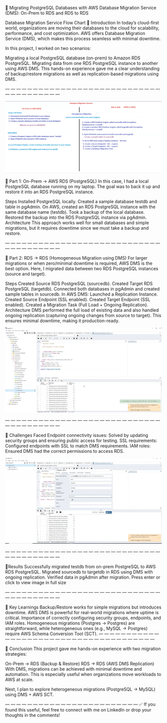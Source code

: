 🚀 Migrating PostgreSQL Databases with AWS Database Migration Service (DMS): On-Prem to RDS and RDS to RDS


Database Migration Service Flow Chart
🔹 Introduction
In today’s cloud-first world, organizations are moving their databases to the cloud for scalability, performance, and cost optimization. AWS offers Database Migration Service (DMS), which makes this process seamless with minimal downtime.

In this project, I worked on two scenarios:

Migrating a local PostgreSQL database (on-prem) to Amazon RDS PostgreSQL.
Migrating data from one RDS PostgreSQL instance to another using AWS DMS.
This hands-on experience gave me a clear understanding of backup/restore migrations as well as replication-based migrations using DMS.

— — — — — — — — — — — — — — — — — — — — — — — — — — — — — — — — — — — — — —

![Steps to Follow](step1.png)

🔹 Part 1: On-Prem → AWS RDS (PostgreSQL)
In this case, I had a local PostgreSQL database running on my laptop. The goal was to back it up and restore it into an RDS PostgreSQL instance.

Steps
Installed PostgreSQL locally.
Created a sample database testdb and table in pgAdmin.
On AWS, created an RDS PostgreSQL instance with the same database name (testdb).
Took a backup of the local database.
Restored the backup into the RDS PostgreSQL instance via pgAdmin.
Architecture
This approach works well for small databases and simple migrations, but it requires downtime since we must take a backup and restore.

— — — — — — — — — — — — — — — — — — — — — — — — — — — — — — — — — — — — — —

🔹 Part 2: RDS → RDS (Homogeneous Migration using DMS)
For larger migrations or when zero/minimal downtime is required, AWS DMS is the best option. Here, I migrated data between two RDS PostgreSQL instances (source and target).

Steps
Created Source RDS PostgreSQL (sourcedb).
Created Target RDS PostgreSQL (targetdb).
Connected both databases in pgAdmin and created sample tables in sourcedb.
In AWS DMS:
Launched a Replication Instance.
Created Source Endpoint (SSL enabled).
Created Target Endpoint (SSL enabled).
Created a Migration Task (Full Load + Ongoing Replication).
Architecture
DMS performed the full load of existing data and also handled ongoing replication (capturing ongoing changes from source to target). This ensures minimal downtime, making it production-ready.

![pgAdmin Database Connection](img1.png)

— — — — — — — — — — — — — — — — — — — — — — — — — — — — — — — — — — — — — —

🔹 Challenges Faced
Endpoint connectivity issues: Solved by updating security groups and ensuring public access for testing.
SSL requirements: Configured endpoints with SSL to match DMS requirements.
IAM roles: Ensured DMS had the correct permissions to access RDS.

![pgAdmin Database Connection](img2.png)

— — — — — — — — — — — — — — — — — — — — — — — — — — — — — — — — — — — — — —

🔹Results
Successfully migrated testdb from on-prem PostgreSQL to AWS RDS PostgreSQL.
Migrated sourcedb to targetdb in RDS using DMS with ongoing replication.
Verified data in pgAdmin after migration.
Press enter or click to view image in full size

— — — — — — — — — — — — — — — — — — — — — — — — — — — — — — — — — — — — — —

🔹 Key Learnings
Backup/Restore works for simple migrations but introduces downtime.
AWS DMS is powerful for real-world migrations where uptime is critical.
Importance of correctly configuring security groups, endpoints, and IAM roles.
Homogeneous migrations (Postgres → Postgres) are straightforward, while heterogeneous ones (e.g., MySQL → Postgres) require AWS Schema Conversion Tool (SCT).
— — — — — — — — — — — — — — — — — — — — — — — — — — — — — — — — — — — — — —

🔹 Conclusion
This project gave me hands-on experience with two migration strategies:

On-Prem → RDS (Backup & Restore)
RDS → RDS (AWS DMS Replication)
With DMS, migrations can be achieved with minimal downtime and automation. This is especially useful when organizations move workloads to AWS at scale.

Next, I plan to explore heterogeneous migrations (PostgreSQL → MySQL) using DMS + AWS SCT.

— — — — — — — — — — — — — — — — — — — — — — — —
✅ If you found this useful, feel free to connect with me on LinkedIn or drop your thoughts in the comments!

